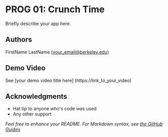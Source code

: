 # PROG 01: Crunch Time

Briefly describe your app here.

## Authors

FirstName LastName ([your_email@berkeley.edu](mailto:your_email@berkeley.edu))

## Demo Video

See [your demo video title here] (https://link_to_your_video)

## Acknowledgments

* Hat tip to anyone who's code was used
* Any other support

*Feel free to enhance your README. For Markdown syntax, see [the GitHub Guides](https://guides.github.com/features/mastering-markdown/)*
